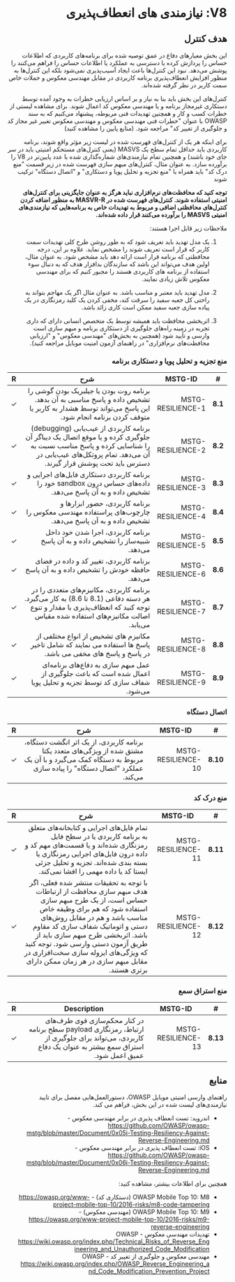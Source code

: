 <div dir="rtl" markdown="1">

# V8: نیازمندی های انعطاف‌پذیری

## هدف کنترل

این بخش معیارهای دفاع در عمق توصیه شده برای برنامه‌های کاربردی که اطلاعات حساس را پردازش کرده یا دسترسی به عملکرد یا اطلاعات حساس را فراهم می‌کنند را پوشش می‌دهد. نبود این کنترل‌ها باعث ایجاد آسیب‌پذیری نمی‌شود بلکه این کنترل‌ها به منظور افزایش انعطاف‌پذیری برنامه کاربردی در مقابل مهندسی معکوس و حملات خاص سمت کاربر در نظر گرفته شده‌اند.

کنترل‌های این بخش باید بنا به نیاز و بر اساس ارزیابی خطرات به وجود آمده توسط دستکاری غیرمجاز برنامه و یا مهندسی معکوس کد اعمال شوند. برای مشاهده لیستی از خطرات کسب و کار و همچنین تهدیدات فنی مربوطه، پیشنهاد می‌کنیم که به سند OWASP با عنوان "خطرات فنی مهندسی معکوس و مهندسی معکوس تغییر غیر مجاز کد و جلوگیری از تغییر کد" مراجعه شود. (منابع پایین را مشاهده کنید)

برای اینکه هر یک از کنترل‌های فهرست شده در لیست زیر مؤثر واقع شوند، برنامه کاربردی باید حداقل تمام سطح یک MASVS  (یعنی کنترل‌های مستحکم امنیتی باید در سر جای خود باشند) و همچنین تمام نیازمندی‌های شماره‌گذاری شده با عدد پایین‌تر در V8 را برآورده سازد. به عنوان مثال، کنترل‌های مبهم سازی فهرست شده در زیر قسمت "منع درک کد" باید همراه با "منع تجزیه و تحلیل پویا و دستکاری" و "اتصال دستگاه" ترکیب شوند

**توجه کنید که محافظت‌های نرم‌افزاری نباید هرگز به عنوان جایگزینی برای کنترل‌های امنیتی استفاده شوند. کنترل‌های فهرست شده در MASVR-R به منظور اضافه کردن کنترل‌های محافظتی اضافی و مربوط به تهدیدات خاص به برنامه‌هایی که نیازمندی‌های امنیتی MASVS را برآورده می‌کنند قرار داده شده‌اند.**

ملاحظات زیر قابل اجرا هستند:

1. یک مدل تهدید باید تعریف شود  که به طور روشن طرح کلی تهدیدات سمت کاربر که قرار است تعریف شوند را مشخص نماید. علاوه بر این، درجه محافظتی که برنامه قرار است ارائه دهد باید مشخص شود. به عنوان مثال، اولین هدف می‌تواند این باشد که سازندگان بدافزار هدف که به دنبال سوء استفاده از برنامه های کاربردی هستند را مجبور کنیم که برای مهندسی معکوس تلاش زیادی نمایند.

2. مدل تهدید باید معتبر و مناسب باشد. به عنوان مثال اگر یک مهاجم بتواند به راحتی کل جعبه سفید را سرقت کند، مخفی کردن یک کلید رمزنگاری در یک پیاده سازی جعبه سفید ممکن است کاری زائد باشد.

3. اثربخشی محافظت باید همیشه توسط یک متخصص انسانی دارای که داری تجربه در زمینه راه‌های جلوگیری از دستکاری برنامه و مبهم سازی است وارسی و تأیید شود (همچنین به بخش‌های "مهندسی معکوس" و "ارزیابی محافظت‌های نرم‌افزاری" در راهنمای آزمون امنیت موبایل مراجعه کنید).

<!-- \pagebreak -->

### منع تجزیه و تحلیل پویا و دستکاری برنامه

| # | MSTG-ID | شرح | R |
| -- | -------- | ---------------------- | - |
| **8.1** | MSTG-RESILIENCE-1 | برنامه روت بودن یا جیلبریک بودن گوشی را تشخیص داده و پاسخ مناسبی به آن بدهد. این پاسخ می‌تواند توسط هشدار به کاربر یا متوقف کردن برنامه انجام شود. | ✓ |
| **8.2** | MSTG-RESILIENCE-2 | برنامه کاربردی از عیب‌یابی (debugging) جلوگیری کرده و یا موقع اتصال یک دیباگر آن را شناسایی کرده و پاسخ مناسب نسبت به آن می‌دهد.  تمام پروتکل‌های عیب‌یابی در دسترس باید تحت پوشش قرار گیرند. | ✓ |
| **8.3** | MSTG-RESILIENCE-3 | برنامه کاربردی دستکاری فایل‌های اجرایی و داده‌های حساس درون sandbox خود را تشخیص داده و به آن پاسخ می‌دهد. | ✓ |
| **8.4** | MSTG-RESILIENCE-4 | برنامه کاربردی، حضور ابزارها و چارچوب‌های پراستفاده مهندسی معکوس را تشخیص داده و به آن پاسخ می‌دهد.| ✓ |
| **8.5** | MSTG-RESILIENCE-5 | برنامه کاربردی، اجرا شدن خود داخل شبیه‌ساز را تشخیص داده و به آن پاسخ می‌دهد.  | ✓ |
| **8.6** | MSTG-RESILIENCE-6 | برنامه کاربردی، تغییر کد و داده در فضای حافظه خودش را تشخیص داده و به آن پاسخ می‌دهد. | ✓ |
| **8.7** | MSTG-RESILIENCE-7 | برنامه کاربردی، مکانیزم‌های متعددی را در هر دسته دفاعی (8.1 تا 8.6) به کار می‌گیرد. توجه کنید که انعطاف‌پذیری با مقدار و تنوع اصالت مکانیزم‌های استفاده شده مقیاس می‌یابد. | ✓ |
| **8.8** | MSTG-RESILIENCE-8 | مکانیزم های تشخیص از انواع مختلفی از پاسخ ها استفاده می نمایند که شامل تاخیر در پاسخ و پاسخ های مخفی می باشد. | ✓ |
| **8.9** | MSTG-RESILIENCE-9 | عمل مبهم سازی به دفاع‌های برنامه‌ای اعمال شده است که باعث جلوگیری از شفاف سازی کد توسط تجزیه و تحلیل پویا می‌شود.  | ✓ |

### اتصال دستگاه

| # | MSTG-ID | شرح | R |
| -- | -------- | ---------------------- | - |
| **8.10** | MSTG-RESILIENCE-10 | برنامه کاربردی، از یک اثر انگشت دستگاه، مشتق شده از ویژگی‌های متعدد یکتا مربوط به دستگاه کمک می‌گیرد و با آن یک عملکرد "اتصال دستگاه" را پیاده سازی می‌کند. | ✓ |

<!-- \pagebreak -->

### منع درک کد

| # | MSTG-ID | شرح | R |
| -- | -------- | ---------------------- | - |
| **8.11** | MSTG-RESILIENCE-11 |تمام فایل‌های اجرایی و کتابخانه‌های متعلق به برنامه کاربردی یا در سطح فایل رمزنگاری شده‌اند و یا قسمت‌های مهم کد و داده درون فایل‌های اجرایی رمزنگاری یا بسته بندی شده‌اند. تجزیه و تحلیل جزئی ایستا کد یا داده مهمی را افشا نمی‌کند. | ✓ |
| **8.12** | MSTG-RESILIENCE-12 | با توجه به تحقیقات منتشر شده فعلی، اگر هدف مبهم سازی محافظت از ارتباطات حساس است، از یک طرح مبهم سازی استفاده شود که هم برای وظیفه خاص مناسب باشد و هم در مقابل روش‌های دستی و اتوماتیک شفاف سازی کد مقاوم باشد. اثربخشی طرح مبهم سازی باید از طریق آزمون دستی وارسی شود. توجه کنید که ویژگی‌های ایزوله سازی سخت‌افزاری در مقابل مبهم سازی در هر زمان ممکن دارای برتری هستند.  | ✓ |

### منع استراق سمع

| # | MSTG-ID | Description | R |
| -- | -------- | ---------------------- | - |
| **8.13** | MSTG-RESILIENCE-13 | در کنار محکم‌سازی قوی طرف‌های ارتباط، رمزنگاری payload سطح برنامه کاربردی، می‌تواند برای جلوگیری از استراق سمع بیشتر به عنوان یک دفاع عمیق اعمل شود. | ✓ |

<!-- \pagebreak -->

## منابع

راهنمای وارسی امنیتی موبایل OWASP، دستورالعمل‌هایی مفصل برای تایید نیازمندی‌های لیست شده در این بخش، فراهم می کند.

- اندروید: تست انعطاف پذیری در برابر مهندسی معکوس - <https://github.com/OWASP/owasp-mstg/blob/master/Document/0x05j-Testing-Resiliency-Against-Reverse-Engineering.md>
- iOS: تست انعطاف پذیری در برابر مهندسی معکوس - <https://github.com/OWASP/owasp-mstg/blob/master/Document/0x06j-Testing-Resiliency-Against-Reverse-Engineering.md>

همچنین برای اطلاعات بیشتر، مشاهده کنید:

- OWASP Mobile Top 10: M8 (دستکاری کد) - <https://owasp.org/www-project-mobile-top-10/2016-risks/m8-code-tampering>
- OWASP Mobile Top 10: M9 (مهندسی معکوس) - <https://owasp.org/www-project-mobile-top-10/2016-risks/m9-reverse-engineering>
- تهدیدات مهندسی معکوس OWASP - <https://wiki.owasp.org/index.php/Technical_Risks_of_Reverse_Engineering_and_Unauthorized_Code_Modification>
- مهندسی معکوس و جلوگیری از تغییر کد OWASP - <https://wiki.owasp.org/index.php/OWASP_Reverse_Engineering_and_Code_Modification_Prevention_Project>

</div>
